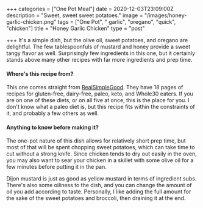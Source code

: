 +++
categories = ["One Pot Meal"]
date = 2020-12-03T23:09:00Z
description = "Sweet, sweet sweet potatoes."
image = "/images/honey-garlic-chicken.png"
tags = ["One Pot", " garlic", "oregano", "quick", "chicken"]
title = "Honey Garlic Chicken"
type = "post"

+++
It's a simple dish, but the olive oil, sweet potatoes, and oregano are delightful. The few tablespoonfuls of mustard and honey provide a sweet tangy flavor as well. Surprisingly few ingredients in this one, but it certainly stands above many other recipes with far more ingredients and prep time.

#### Where's this recipe from?

This one comes straight from [RealSimpleGood](https://realsimplegood.com/one-pan-honey-garlic-chicken/ "RSG"). They have 18 pages of recipes for gluten-free, dairy-free, paleo, keto, and Whole30 eaters. If you are on one of these diets, or on all five at once, this is the place for you. I don't know what a paleo diet is, but this recipe fits within the constraints of it, and probably a few others as well.

#### Anything to know before making it?

The one-pot nature of this dish allows for relatively short prep time, but most of that will be spent chopping sweet potatoes, which can take time to cut without a strong knife. Since chicken tends to dry out easily in the oven, you may also want to sear your chicken in a skillet with some olive oil for a few minutes before putting it in the pan.

Dijon mustard is just as good as yellow mustard in terms of ingredient subs. There's also some oiliness to the dish, and you can change the amount of oil you add according to taste. Personally, I like adding the full amount for the sake of the sweet potatoes and broccoli, then draining it at the end.
